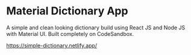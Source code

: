 # Material Dictionary App
A simple and clean looking dictionary build using React JS and Node JS with Material UI.
Built completely on CodeSandbox.

https://simple-dictionary.netlify.app/
